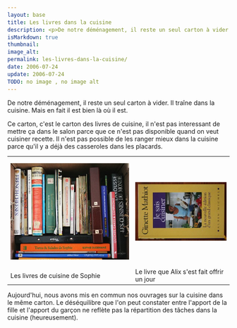 ```yaml
---
layout: base
title: Les livres dans la cuisine
description: <p>De notre déménagement, il reste un seul carton à vider. Il traîne dans la cuisine. Mais en fait il est bien là où il est.</p>
isMarkdown: true
thumbnail: 
image_alt: 
permalink: les-livres-dans-la-cuisine/
date: 2006-07-24
update: 2006-07-24
TODO: no image , no image alt 
---
```


<p>De notre déménagement, il reste un seul carton à vider. Il traîne dans la cuisine. Mais en fait il est bien là où il est.</p>

<p>Ce carton, c'est le carton des livres de cuisine, il n'est pas interessant de mettre ça dans le salon parce que ce n'est pas disponible quand on veut cuisiner recette. Il n'est pas possible de les ranger mieux dans la cuisine parce qu'il y a déjà des casseroles dans les placards.</p>

<table border="0"><tr><td>
<p><img src="/public/images/photos/2006-05/cuisine-sophie.jpg" alt="livres de cuisine" style="display:block; margin:0 auto;" /></p>
</td><td>
<p><img src="/public/images/photos/2006-05/alix-cuisine.jpg" alt="Ginette Mathiot" style="display:block; margin:0 auto;" /></p>
</td></tr>
<td>
Les livres de cuisine de Sophie
</td><td>
Le livre que Alix s'est fait offrir un jour
</td></tr>
</table>


<p>Aujourd'hui, nous avons mis en commun nos ouvrages sur la cuisine dans le même carton. Le déséquilibre que l'on peut constater entre l'apport de la fille et l'apport du garçon ne reflète pas la répartition des tâches dans la cuisine (heureusement).</p>
